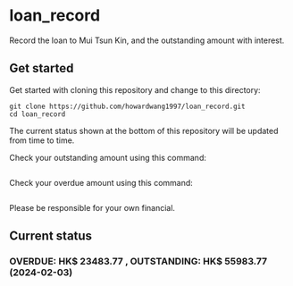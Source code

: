 # loan_record
Record the loan to Mui Tsun Kin, and the outstanding amount with interest.

## Get started
Get started with cloning this repository and change to this directory:

```
git clone https://github.com/howardwang1997/loan_record.git
cd loan_record
```
The current status shown at the bottom of this repository will be updated from time to time.

Check your outstanding amount using this command:
```commandline

```
Check your overdue amount using this command:
```commandline

```
Please be responsible for your own financial.
## Current status 

### OVERDUE: HK$ 23483.77 , OUTSTANDING: HK$  55983.77 (2024-02-03)